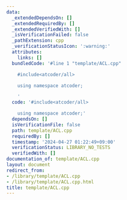 ```yaml
---
data:
  _extendedDependsOn: []
  _extendedRequiredBy: []
  _extendedVerifiedWith: []
  _isVerificationFailed: false
  _pathExtension: cpp
  _verificationStatusIcon: ':warning:'
  attributes:
    links: []
  bundledCode: '#line 1 "template/ACL.cpp"

    #include<atcoder/all>

    using namespace atcoder;

    '
  code: '#include<atcoder/all>

    using namespace atcoder;'
  dependsOn: []
  isVerificationFile: false
  path: template/ACL.cpp
  requiredBy: []
  timestamp: '2024-04-27 01:22:49+09:00'
  verificationStatus: LIBRARY_NO_TESTS
  verifiedWith: []
documentation_of: template/ACL.cpp
layout: document
redirect_from:
- /library/template/ACL.cpp
- /library/template/ACL.cpp.html
title: template/ACL.cpp
---
```

